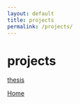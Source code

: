 ```yaml
---
layout: default
title: projects
permalink: /projects/
---
```


# projects

[thesis](link)

[Home](/)